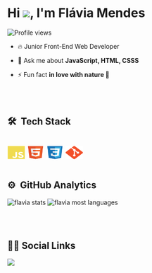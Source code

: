 <h1 align="left">Hi <img src="https://raw.githubusercontent.com/kaueMarques/kaueMarques/master/hi.gif" width="10px">, I'm Flávia Mendes</h1>
<p align="left"> <img src="https://komarev.com/ghpvc/?username=fl3via&color=yellow" alt="Profile views" /> </p>

- 🔥 Junior Front-End Web Developer 

- 💬 Ask me about **JavaScript, HTML, CSSS**

- ⚡ Fun fact **in love with nature 🌱**

<br><br>

## 🛠 &nbsp;Tech Stack

<div align="left" valign="top"><br>
 <img align="center" alt="Js" height="30" width="40" src="https://raw.githubusercontent.com/devicons/devicon/master/icons/javascript/javascript-plain.svg">
 <img align="center" alt="HTML" height="30" width="40" src="https://raw.githubusercontent.com/devicons/devicon/master/icons/html5/html5-original.svg">
 <img align="center" alt="CSS" height="30" width="40" src="https://raw.githubusercontent.com/devicons/devicon/master/icons/css3/css3-original.svg">
 <img align="center" alt="Git" height="30" width="40" src="https://raw.githubusercontent.com/devicons/devicon/master/icons/git/git-original.svg">
</div><br>
  
  ## ⚙️ &nbsp;GitHub Analytics

<p align="left">
<img width="530em" src="https://github-readme-stats.vercel.app/api?username=fl3via&show_icons=true&theme=vision-friendly-dark" alt="flavia stats"/>
<img width="530em" src="https://github-readme-stats.vercel.app/api/top-langs/?username=fl3via&layout=compact&theme=vision-friendly-dark" alt="flavia most languages"/>
</p>

<br><br>

## 👩🏻&nbsp;Social Links

 <a href="https://www.linkedin.com/in/fl3via/" target="_blank"><img src="https://img.shields.io/badge/-LinkedIn-%230077B5?style=for-the-badge&logo=linkedin&logoColor=white" target="_blank"></a> 
